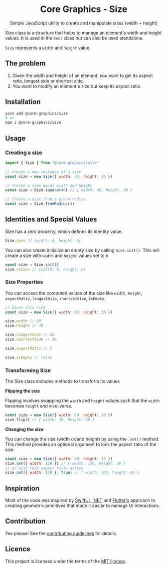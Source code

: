 <div align="center">
    <h1>Core Graphics - Size</h1>
    <p>Simple JavaScript utility to create and manipulate sizes (width + height)</p>
</div>

Size class is a structure that helps to manage an element's width and height
values. It is used in the `Rect` class but can also be used standalone.

`Size` represents a `width` and `height` value.

## The problem

1. Given the width and height of an element, you want to get its aspect ratio,
   longest side or shortest side.
2. You want to modify an element's size but keep its aspect ratio.

## Installation

```sh
yarn add @core-graphics/size
# or
npm i @core-graphics/size
```

## Usage

### Creating a size

```js
import { Size } from "@core-graphics/size"

// Create a new instance of a size
const size = new Size({ width: 30, height: 30 })

// Create a size equal width and height
const size = Size.square(40) // { width: 40, height, 40 }

// Create a size from a given radius
const size = Size.fromRadius(4)
```

## Identities and Special Values

Size has a zero property, which defines its identity value.

```js
Size.zero // {width: 0, height: 0}
```

You can also create initialize an empty size by calling `Size.init()`. This will
create a size with `width` and `height` values set to `0`

```js
const size = Size.init()
size.values // {width: 0, height: 0}
```

### Size Properties

You can access the computed values of the size like `width`, `height`,
`aspectRatio`, `longestSize`, `shortestSize`, `isEmpty`.

```js
// Given this size
const size = new Size({ width: 60, height: 30 })

size.width // 60
size.height // 30

size.longestSide // 60
size.shortestSide // 30

size.aspectRatio // 2

size.isEmpty // false
```

### Transforming Size

The Size class includes methods to transform its values

**Flipping the size**

Flipping involves swapping the `width` and `height` values such that the `width`
becomes `height` and vice-versa.

```js
const size = new Size({ width: 60, height: 30 })
size.flip() // { width: 30, height: 60 }
```

**Changing the size**

You can change the size (width or/and height) by using the `.set()` method. This
method provides an optional argument to lock the aspect ratio of the size.

```js
const size = new Size({ width: 60, height: 30 })
size.set({ width: 120 }) // { width: 120, height: 30 }
// or with lock aspect ratio active
size.set({ width: 120 }, true) // { width: 120, height: 60 }
```

## Inspiration

Most of the code was inspired by
[SwiftUI](https://developer.apple.com/documentation/coregraphics/cgsize),
[.NET](https://docs.microsoft.com/en-us/dotnet/api/coregraphics.cgsize?view=xamarin-ios-sdk-12)
and [Flutter's](https://api.flutter.dev/flutter/dart-ui/Size-class.html)
approach to creating geometric primitives that made it easier to manage UI
interactions.

## Contribution

Yes please! See the
[contributing guidelines](https://github.com/chakra-ui/core/blob/main/CONTRIBUTING.md)
for details.

## Licence

This project is licensed under the terms of the
[MIT license](https://github.com/chakra-ui/core/blob/main/LICENSE).
